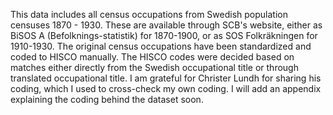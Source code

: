 This data includes all census occupations from Swedish population censuses 1870 - 1930. These are available through SCB's website, either as BiSOS A (Befolknings-statistik) for 1870-1900, or as SOS Folkräkningen for 1910-1930.
The original census occupations have been standardized and coded to HISCO manually. 
The HISCO codes were decided based on matches either directly from the Swedish occupational title or through translated occupational title. I am grateful for Christer Lundh for sharing his coding, which I used to cross-check my own coding.
I will add an appendix explaining the coding behind the dataset soon.

